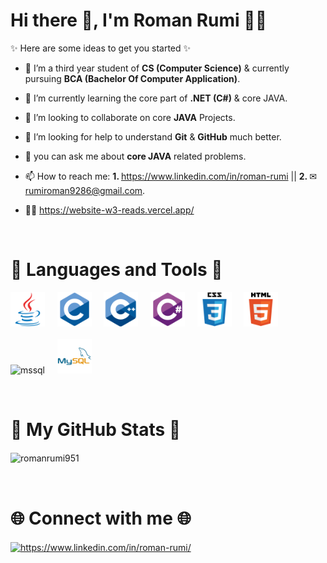 <h1>Hi there 👋, I'm Roman Rumi 🙋‍♂️</h1>


<!--**<i>RomanRumi951/RomanRumi951** is a ✨ _<b>special</b>_ ✨ repository because its `README.md` (this file) appears on your GitHub profile</i>.-->

✨ Here are some ideas to get you started ✨

- 🎫 I’m a third year student of <b>CS (Computer Science)</b> & currently pursuing <b>BCA (Bachelor Of Computer Application)</b>.

- 🌱 I’m currently learning the core part of <b>.NET (C#)</b> & core JAVA.

- 👯 I’m looking to collaborate on core <b>JAVA</b> Projects.

- 🤔 I’m looking for help to understand <b>Git</b> & <b>GitHub</b> much better.

- 💬 you can ask me about <b>core JAVA</b> related problems.

- 📫 How to reach me: <b>1. </b> <a>https://www.linkedin.com/in/roman-rumi</a> || <b>2. </b> &#x2709; rumiroman9286@gmail.com.

- 🐱‍🐉 <a>https://website-w3-reads.vercel.app/</a>

<br>
<h1>🚩 Languages and Tools 🚩</h1>
<p align="left"><a> <img src="https://raw.githubusercontent.com/devicons/devicon/master/icons/java/java-original.svg" alt="java" width="55" height="55"/> </a> &nbsp; &nbsp;  <a><img src="https://raw.githubusercontent.com/devicons/devicon/master/icons/c/c-original.svg" alt="c" width="55" height="55"/></a> &nbsp; &nbsp; <a><img src="https://raw.githubusercontent.com/devicons/devicon/master/icons/cplusplus/cplusplus-original.svg" alt="cplusplus" width="55" height="55"/> </a> &nbsp; &nbsp; <a> <img src="https://raw.githubusercontent.com/devicons/devicon/master/icons/csharp/csharp-original.svg" alt="csharp" width="55" height="55"/> </a> &nbsp; &nbsp; <a> <img src="https://raw.githubusercontent.com/devicons/devicon/master/icons/css3/css3-original-wordmark.svg" alt="css3" width="55" height="55"/> </a> &nbsp; &nbsp; <a> <img src="https://raw.githubusercontent.com/devicons/devicon/master/icons/html5/html5-original-wordmark.svg" alt="html5" width="55" height="55"/> </a> &nbsp; &nbsp; <br><br> <a> <img src="https://www.svgrepo.com/show/303229/microsoft-sql-server-logo.svg" alt="mssql" width="55" height="55"/> </a> &nbsp; &nbsp; <a> <img src="https://raw.githubusercontent.com/devicons/devicon/master/icons/mysql/mysql-original-wordmark.svg" alt="mysql" width="55" height="55"/> </a> </p>
<br>
<h1>🎯 My GitHub Stats 🎯</h3>
<p><img align="center" src="https://github-readme-streak-stats.herokuapp.com/?user=romanrumi951&" alt="romanrumi951" /></p>
<br>
<h1>🌐 Connect with me 🌐</h3>
<p align="left">
<a href="https://linkedin.com/in/https://www.linkedin.com/in/roman-rumi/" target="blank"><img align="center" src="https://raw.githubusercontent.com/rahuldkjain/github-profile-readme-generator/master/src/images/icons/Social/linked-in-alt.svg" alt="https://www.linkedin.com/in/roman-rumi/" height="30" width="40" /></a>
</p>
